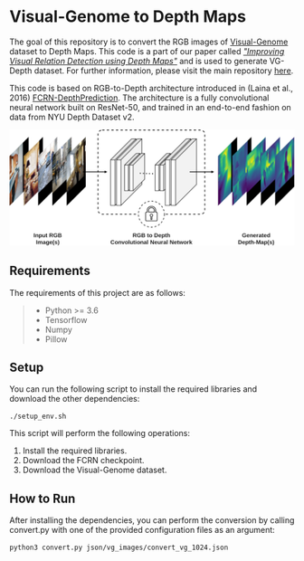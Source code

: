 
# Visual-Genome to Depth Maps

The goal of this repository is to convert the RGB images of [Visual-Genome](https://visualgenome.org/) dataset to Depth Maps. This code is a part of our paper called [<i>"Improving Visual Relation Detection using Depth Maps"</i>](https://arxiv.org/abs/1905.00966) and is used to generate VG-Depth dataset. 
For further information, please visit the main repository [here](https://github.com/Sina-Baharlou/Depth-VRD).

This code is based on RGB-to-Depth architecture introduced in (Laina et al., 2016) [FCRN-DepthPrediction](https://github.com/iro-cp/FCRN-DepthPrediction). The architecture is a fully convolutional neural network built on ResNet-50, and trained in an end-to-end fashion on data from NYU Depth Dataset v2.

<p align="center"><img src="docs/rgb-to-depth.png" width="720" title="RGB-to-Depth Network"></p>

## Requirements
The requirements of this project are as follows:

>- Python >= 3.6 
>- Tensorflow
>- Numpy
>- Pillow

## Setup
You can run the following script to install the required libraries and download the other dependencies:

```
./setup_env.sh
```

This script will perform the following operations:

1. Install the required libraries.
2. Download the FCRN checkpoint.
2. Download the Visual-Genome dataset.

## How to Run

After installing the dependencies, you can perform the conversion by calling convert.py with one of the provided configuration files as an argument:

```
python3 convert.py json/vg_images/convert_vg_1024.json
``` 

